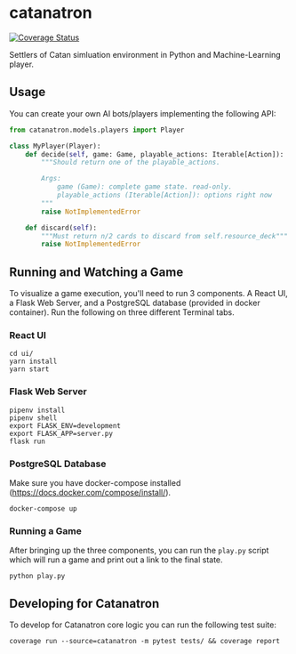 # catanatron

[![Coverage Status](https://coveralls.io/repos/github/bcollazo/catanatron/badge.svg?branch=master)](https://coveralls.io/github/bcollazo/catanatron?branch=master)

Settlers of Catan simluation environment in Python and Machine-Learning player.

## Usage

You can create your own AI bots/players implementing the following API:

```python
from catanatron.models.players import Player

class MyPlayer(Player):
    def decide(self, game: Game, playable_actions: Iterable[Action]):
        """Should return one of the playable_actions.

        Args:
            game (Game): complete game state. read-only.
            playable_actions (Iterable[Action]): options right now
        """
        raise NotImplementedError

    def discard(self):
        """Must return n/2 cards to discard from self.resource_deck"""
        raise NotImplementedError
```

## Running and Watching a Game

To visualize a game execution, you'll need to run 3 components. A React UI, a Flask
Web Server, and a PostgreSQL database (provided in docker container). Run the
following on three different Terminal tabs.

### React UI

```
cd ui/
yarn install
yarn start
```

### Flask Web Server

```
pipenv install
pipenv shell
export FLASK_ENV=development
export FLASK_APP=server.py
flask run
```

### PostgreSQL Database

Make sure you have docker-compose installed (https://docs.docker.com/compose/install/).

```
docker-compose up
```

### Running a Game

After bringing up the three components, you can run the `play.py` script which will run a game and print out a link to the final state.

```
python play.py
```

## Developing for Catanatron

To develop for Catanatron core logic you can run the following test suite:

```
coverage run --source=catanatron -m pytest tests/ && coverage report
```
